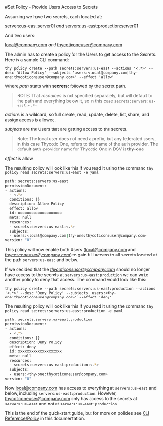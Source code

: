 [title]: # (Create Users)
[tags]: # (DevOps Secrets Vault,DSV,)
[priority]: # (2600)

#Set Policy - Provide Users Access to Secrets

Assuming we have two secrets, each located at:

servers:us-east:server01 *and* servers:us-east:production:server01

And two users:

local@company.com *and* thycoticoneuser@company.com

The admin has to create a policy for the Users to get access to the Secrets.  Here is a sample CLI command:

`thy policy create --path secrets:servers:us-east --actions '<.*>' --desc 'Allow Policy' --subjects 'users:<local@company.com|thy-one:thycoticoneuser@company.com>' --effect 'allow'
`

Where 
*path* starts with **secrets:** followed by the secret path.
>NOTE: That *resources* is not specified separately, but will default to the path and everything below it, so in this case `secrets:servers:us-east:<.*>`

*actions* is a wildcard, so full create, read, update, delete, list, share, and assign access is allowed.

*subjects* are the Users that are getting access to the secrets.  

>Note:  The local user does not need a prefix, but any federated users, in this case Thycotic One, refers to the name of the auth provider.  The default auth-provider name for Thycotic One in DSV is **thy-one**

*effect* is allow

The resulting policy will look like this if you read it using the command `thy policy read secrets:servers:us-east -e yaml`

```bash
path: secrets:servers:us-east
permissionDocument:
- actions:
  - <.*>
  conditions: {}
  description: Allow Policy
  effect: allow
  id: xxxxxxxxxxxxxxxxxxxx
  meta: null
  resources:
  - secrets:servers:us-east:<.*>
  subjects:
  - users:<local@company.com|thy-one:thycoticoneuser@company.com>
version: "0"
```

This policy will now enable both Users (local@company.com and thycoticoneuser@company.com) to gain full access to all secrets located at the path `servers:us-east` and below.

If we decided that the *thycoticoneuser@company.com* should no longer have access to the secrets at `servers:us-east:production` we can write another policy to deny that access.  The command would look like this: 

`thy policy create --path secrets:servers:us-east:production --actions '<.*>' --desc 'Deny Policy' --subjects 'users:<thy-one:thycoticoneuser@company.com>' --effect 'deny'`

The resulting policy will look like this if you read it using the command `thy policy read secrets:servers:us-east:production -e yaml`

```bash
path: secrets:servers:us-east:production
permissionDocument:
- actions:
  - <.*>
  conditions: {}
  description: Deny Policy
  effect: deny
  id: xxxxxxxxxxxxxxxxxxxx
  meta: null
  resources:
  - secrets:servers:us-east:production:<.*>
  subjects:
  - users:<thy-one:thycoticoneuser@company.com>
version: "0"
```

Now local@company.com has access to everything at `servers:us-east` and below, including `servers:us-east:production`.  However, thycoticoneuser@company.com only has access to the secrets at `servers:us-east` and not at `servers:us-east:production`

This is the end of the quick-start guide, but for more on policies see [CLI Reference/Policy](../cli-ref/policy.md) in this documentation.